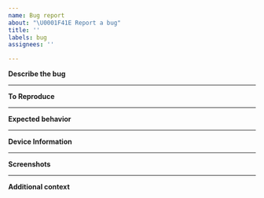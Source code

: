 ```yaml
---
name: Bug report
about: "\U0001F41E Report a bug"
title: ''
labels: bug
assignees: ''

---
```


**Describe the bug**
<!-- A clear and concise description of what the bug is, etc. -->
<hr/>

**To Reproduce**
<!-- Provide steps on how to reproduce the bug here. -->
<hr/>

**Expected behavior**
<!-- What do you expect to happen instead of the bug? -->
<hr/>

**Device Information**
<!-- List your information about the device you're using, versions of what you're using, etc. -->
<hr/>

**Screenshots**
<!-- If applicable, add screenshots to help explain your bug report. -->
<hr/>

**Additional context**
<!-- Add any other information about the bug here if you have any additional information to share, otherwise leave this blank. -->
